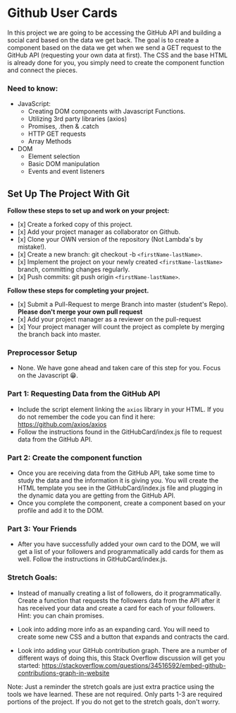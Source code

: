 # Github User Cards

In this project we are going to be accessing the GitHub API and building a social card based on the data we get back. The goal is to create a component based on the data we get when we send a GET request to the GitHub API (requesting your own data at first). The CSS and the base HTML is already done for you, you simply need to create the component function and connect the pieces.

### Need to know:

-    JavaScript:
     -    Creating DOM components with Javascript Functions.
     -    Utilizing 3rd party libraries (axios)
     -    Promises, .then & .catch
     -    HTTP GET requests
     -    Array Methods
-    DOM
     -    Element selection
     -    Basic DOM manipulation
     -    Events and event listeners

## Set Up The Project With Git

**Follow these steps to set up and work on your project:**

-    [x] Create a forked copy of this project.
-    [x] Add your project manager as collaborator on Github.
-    [x] Clone your OWN version of the repository (Not Lambda's by mistake!).
-    [x] Create a new branch: git checkout -b `<firstName-lastName>`.
-    [x] Implement the project on your newly created `<firstName-lastName>` branch, committing changes regularly.
-    [x] Push commits: git push origin `<firstName-lastName>`.

**Follow these steps for completing your project.**

-    [x] Submit a Pull-Request to merge <firstName-lastName> Branch into master (student's Repo). **Please don't merge your own pull request**
-    [x] Add your project manager as a reviewer on the pull-request
-    [x] Your project manager will count the project as complete by merging the branch back into master.

### Preprocessor Setup

-    None. We have gone ahead and taken care of this step for you. Focus on the Javascript 😁.

### Part 1: Requesting Data from the GitHub API

-    Include the script element linking the `axios` library in your HTML. If you do not remember the code you can find it here: https://github.com/axios/axios
-    Follow the instructions found in the GitHubCard/index.js file to request data from the GitHub API.

### Part 2: Create the component function

-    Once you are receiving data from the GitHub API, take some time to study the data and the information it is giving you. You will create the HTML template you see in the GitHubCard/index.js file and plugging in the dynamic data you are getting from the GitHub API.
-    Once you complete the component, create a component based on your profile and add it to the DOM.

### Part 3: Your Friends

-    After you have successfully added your own card to the DOM, we will get a list of your followers and programmatically add cards for them as well. Follow the instructions in GitHubCard/index.js.

### Stretch Goals:

-    Instead of manually creating a list of followers, do it programmatically. Create a function that requests the followers data from the API after it has received your data and create a card for each of your followers. Hint: you can chain promises.

-    Look into adding more info as an expanding card. You will need to create some new CSS and a button that expands and contracts the card.

-    Look into adding your GitHub contribution graph. There are a number of different ways of doing this, this Stack Overflow discussion will get you started: https://stackoverflow.com/questions/34516592/embed-github-contributions-graph-in-website

Note: Just a reminder the stretch goals are just extra practice using the tools we have learned. These are not required. Only parts 1-3 are required portions of the project. If you do not get to the stretch goals, don't worry.
